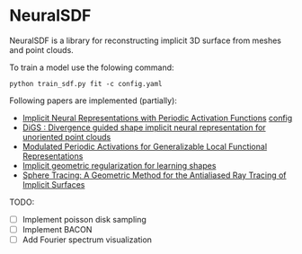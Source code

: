 # NeuralSDF

NeuralSDF is a library for reconstructing implicit 3D surface from meshes and point clouds.



To train a model use the folowing command:

```python train_sdf.py fit -c config.yaml```


Following papers are implemented (partially):

* [Implicit Neural Representations with Periodic Activation Functions](https://arxiv.org/abs/2006.09661) [config](configs/config.yaml)
* [DiGS : Divergence guided shape implicit neural representation for unoriented point clouds](https://arxiv.org/abs/2106.10811)
* [Modulated Periodic Activations for Generalizable Local Functional Representations](https://arxiv.org/abs/2104.03960)
* [Implicit geometric regularization for learning shapes](https://arxiv.org/abs/2002.10099)
* [Sphere Tracing: A Geometric Method for the Antialiased Ray Tracing of Implicit Surfaces](https://graphics.stanford.edu/courses/cs348b-20-spring-content/uploads/hart.pdf)

TODO:
* [ ] Implement poisson disk sampling
* [ ] Implement BACON
* [ ] Add Fourier spectrum visualization 